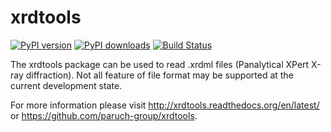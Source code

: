 xrdtools
========

[![PyPI version](http://img.shields.io/pypi/v/xrdtools.svg)](https://pypi.python.org/pypi/xrdtools) [![PyPI downloads](http://img.shields.io/pypi/dm/xrdtools.svg)](https://pypi.python.org/pypi/xrdtools) [![Build Status](https://travis-ci.org/paruch-group/xrdtools.svg?branch=master)](https://travis-ci.org/paruch-group/xrdtools)

The xrdtools package can be used to read .xrdml files (Panalytical XPert X-ray diffraction). 
Not all feature of file format may be supported at the current development state.

For more information please visit
<http://xrdtools.readthedocs.org/en/latest/>
or 
<https://github.com/paruch-group/xrdtools>.
